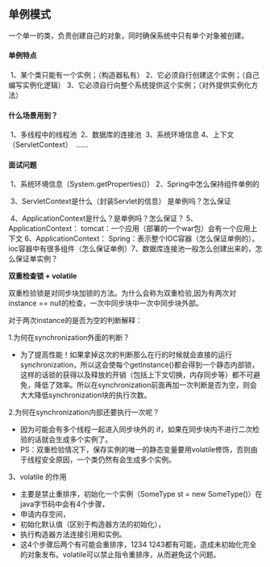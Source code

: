 ## 单例模式
一个单一的类，负责创建自己的对象，同时确保系统中只有单个对象被创建。

#### **单例特点**

​	1、某个类只能有一个实例；（构造器私有）
​	2、它必须自行创建这个实例；（自己编写实例化逻辑）
​	3、它必须自行向整个系统提供这个实例；（对外提供实例化方法）

#### 什么场景用到？

​	1、多线程中的线程池
​	2、数据库的连接池
​	3、系统环境信息
​	4、上下文（ServletContext）
​	......

#### 面试问题

​	1、系统环境信息（System.getProperties()）
​	2、Spring中怎么保持组件单例的

​	3、ServletContext是什么（封装Servlet的信息） 是单例吗？怎么保证

​	4、ApplicationContext是什么？是单例吗？怎么保证？
​	5、ApplicationContext： tomcat：一个应用（部署的一个war包）会有一个应用上下文
​	6、ApplicationContext： Spring：表示整个IOC容器（怎么保证单例的）。ioc容器中有很多组件（怎么保证单例）
​	7、数据库连接池一般怎么创建出来的，怎么保证单实例？



 **双重检查锁 + volatile**

双重检验锁是对同步块加锁的方法。为什么会称为双重检验,因为有两次对 instance == null的检查，一次中同步块中一次中同步块外部。

对于两次instance的是否为空的判断解释：

1.为何在synchronization外面的判断？

* 为了提高性能！如果拿掉这次的判断那么在行的时候就会直接的运行synchronization，所以这会使每个getInstance()都会得到一个静态内部锁，这样的话锁的获得以及释放的开销（包括上下文切换，内存同步等）都不可避免，降低了效率。所以在synchronization前面再加一次判断是否为空，则会大大降低synchronization块的执行次数。

2.为何在synchronization内部还要执行一次呢？

* 因为可能会有多个线程一起进入同步块外的 if，如果在同步块内不进行二次检验的话就会生成多个实例了。
* PS：双重检验情况下，保存实例的唯一的静态变量要用volatile修饰，否则由于线程安全原因，一个类仍然有会生成多个实例。

3、volatile 的作用

* 主要是禁止重排序，初始化一个实例（SomeType st = new SomeType()）在java字节码中会有4个步骤，
* 申请内存空间，
* 初始化默认值（区别于构造器方法的初始化），
* 执行构造器方法连接引用和实例。
* 这4个步骤后两个有可能会重排序，1234  1243都有可能，造成未初始化完全的对象发布。volatile可以禁止指令重排序，从而避免这个问题。